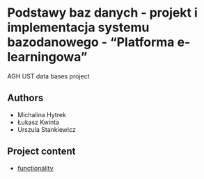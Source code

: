 # Podstawy baz danych - projekt i implementacja systemu bazodanowego - “Platforma e-learningowa”

AGH UST data bases project

## Authors

* Michalina Hytrek
* Łukasz Kwinta
* Urszula Stankiewicz

## Project content

* [functionality](functionality.md)
  